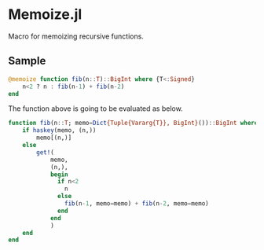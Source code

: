 # Memoize.jl
Macro for memoizing recursive functions.

## Sample
```julia
@memoize function fib(n::T)::BigInt where {T<:Signed}
    n<2 ? n : fib(n-1) + fib(n-2)
end
```
The function above is going to be evaluated as below.
```julia
function fib(n::T; memo=Dict{Tuple{Vararg{T}}, BigInt}())::BigInt where {T<:Signed}
    if haskey(memo, (n,))
        memo[(n,)]
    else
        get!(
            memo,
            (n,),
            begin
              if n<2
                n
              else
                fib(n-1, memo=memo) + fib(n-2, memo=memo)
              end
            end
            )
    end
end
```
